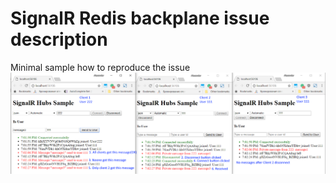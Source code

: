 # SignalR Redis backplane issue description
Minimal sample how to reproduce the issue
![Alt text](/images/broken_state.png?raw=true "Optional Title")
